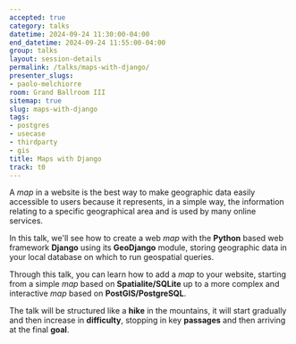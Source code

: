 ```yaml
---
accepted: true
category: talks
datetime: 2024-09-24 11:30:00-04:00
end_datetime: 2024-09-24 11:55:00-04:00
group: talks
layout: session-details
permalink: /talks/maps-with-django/
presenter_slugs:
- paolo-melchiorre
room: Grand Ballroom III
sitemap: true
slug: maps-with-django
tags:
- postgres
- usecase
- thirdparty
- gis
title: Maps with Django
track: t0
---
```


A *map* in a website is the best way to make geographic data easily accessible to users because it represents, in a simple way, the information relating to a specific geographical area and is used by many online services.

In this talk, we'll see how to create a web *map* with the **Python** based web framework **Django** using its **GeoDjango** module, storing geographic data in your local database on which to run geospatial queries.

Through this talk, you can learn how to add a *map* to your website, starting from a simple *map* based on **Spatialite/SQLite** up to a more complex and interactive *map* based on **PostGIS/PostgreSQL**.

The talk will be structured like a **hike** in the mountains, it will start gradually and then increase in **difficulty**, stopping in key **passages** and then arriving at the final **goal**.